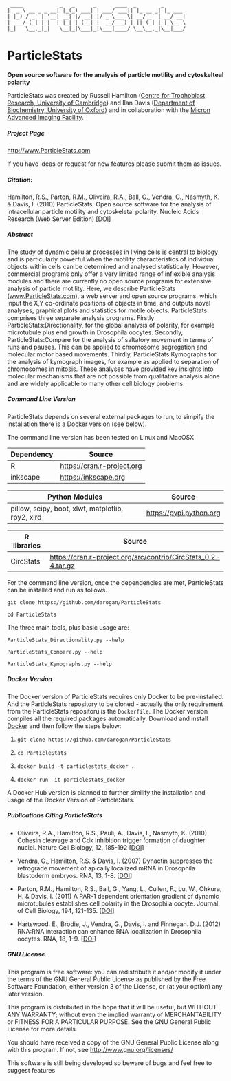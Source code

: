 
     ____            _   _      _      ____  _        _                   
    |  _ \ __ _ _ __| |_(_) ___| | ___/ ___|| |_ __ _| |_ ___             
    | |_) / _` | '__| __| |/ __| |/ _ \___ \| __/ _` | __/ __|            
    |  __/ (_| | |  | |_| | (__| |  __/___) | || (_| | |_\__ \            
    |_|   \__,_|_|   \__|_|\___|_|\___|____/ \__\__,_|\__|___/            

# ParticleStats #
__Open source software for the analysis of particle motility and cytoskelteal polarity__

ParticleStats was created by Russell Hamilton ([Centre for Trophoblast Research, University of Cambridge](http://www.trophoblast.cam.ac.uk)) and Ilan Davis ([Department of Biochemistry, University of Oxford](http://www.bioch.ox.ac.uk/research/davis)) and in collaboration with the [Micron Advanced Imaging Facility](http://www.micron.ox.ac.uk).

##### Project Page #####

http://www.ParticleStats.com  

If you have ideas or request for new features please submit them as issues.                              

##### Citation: #####

Hamilton, R.S., Parton, R.M., Oliveira, R.A., Ball, G., Vendra, G., Nasmyth, K. & Davis, I. (2010) ParticleStats: Open source software for the analysis of intracellular particle motility and cytoskeletal polarity. Nucleic Acids Research (Web Server Edition) [[DOI](http://dx.doi.org/10.1093/nar/gkq542)]

##### Abstract #####

The study of dynamic cellular processes in living cells is central to biology and is particularly powerful when the motility characteristics of individual objects within cells can be determined and analysed statistically. However, commercial programs only offer a very limited range of inflexible analysis modules and there are currently no open source programs for extensive analysis of particle motility. Here, we describe ParticleStats (www.ParticleStats.com), a web server and open source programs, which input the X,Y co-ordinate positions of objects in time, and outputs novel analyses, graphical plots and statistics for motile objects. ParticleStats comprises three separate analysis programs. Firstly ParticleStats:Directionality, for the global analysis of polarity, for example microtubule plus end growth in Drosophila oocytes. Secondly, ParticleStats:Compare for the analysis of saltatory movement in terms of runs and pauses. This can be applied to chromosome segregation and molecular motor based movements. Thirdly, ParticleStats:Kymographs for the analysis of kymograph images, for example as applied to separation of chromosomes in mitosis. These analyses have provided key insights into molecular mechanisms that are not possible from qualitative analysis alone and are widely applicable to many other cell biology problems.


##### Command Line Version #####
ParticleStats depends on several external packages to run, to simpify the installation there is a Docker version (see below).

The command line version has been tested on Linux and MacOSX

| Dependency | Source |
| ---------- | ------ |
| R          | https://cran.r-project.org       |
| inkscape   | https://inkscape.org |

| Python Modules | Source |
| -------------- | ------ |
| pillow, scipy, boot, xlwt, matplotlib, rpy2, xlrd | https://pypi.python.org |

| R libraries | Source |
| ----------- | ------ |
| CircStats   |  https://cran.r-project.org/src/contrib/CircStats_0.2-4.tar.gz |


For the command line version, once the dependencies are met, ParticleStats can be installed and run as follows.

    git clone https://github.com/darogan/ParticleStats

    cd ParticleStats

The three main tools, plus basic usage are:

    ParticleStats_Directionality.py --help

    ParticleStats_Compare.py --help

    ParticleStats_Kymographs.py --help

##### Docker Version #####
The Docker version of ParticleStats requires only Docker to be pre-installed. And the ParticleStats repository to be cloned - actually the only requirement from the ParticleStats repositoru is the `Dockerfile`. The Docker version compiles all the required packages automatically.
Download and install [Docker](https://docs.docker.com/engine/installation/) and then follow the steps below:

1. `git clone https://github.com/darogan/ParticleStats`

2. `cd ParticleStats`

3. `docker build -t particlestats_docker .`

4. `docker run -it particlestats_docker`

A Docker Hub version is planned to further similify the installation and usage of the Docker Version of ParticleStats.

##### Publications Citing ParticleStats #####

* Oliveira, R.A., Hamilton, R.S., Pauli, A., Davis, I., Nasmyth, K. (2010) Cohesin cleavage and Cdk inhibition trigger formation of daughter nuclei. Nature Cell Biology, 12, 185-192 [[DOI](http://dx.doi.org/10.1038/ncb2018)]

* Vendra, G., Hamilton, R.S. & Davis, I. (2007) Dynactin suppresses the retrograde movement of apically localized mRNA in Drosophila blastoderm embryos. RNA, 13, 1-8. [[DOI](http://dx.doi.org/10.1261/rna.509007)]

* Parton, R.M., Hamilton, R.S., Ball, G., Yang, L., Cullen, F., Lu, W., Ohkura, H. & Davis, I. (2011) A PAR-1 dependent orientation gradient of dynamic microtubules establishes cell polarity in the Drosophila oocyte. Journal of Cell Biology, 194, 121-135. [[DOI](http://dx.doi.org/10.1083/jcb.201103160)]

* Hartswood. E., Brodie, J., Vendra, G., Davis, I. and Finnegan. D.J. (2012) RNA:RNA interaction can enhance RNA localization in Drosophila oocytes. RNA, 18, 1-9. [[DOI](http://dx.doi.org/10.1261/rna.026674.111)]

##### GNU License #####

This program is free software: you can redistribute it and/or modify it under the terms of the GNU General Public License as published by the Free Software Foundation, either version 3 of the License, or        (at your option) any later version.

This program is distributed in the hope that it will be useful, but WITHOUT ANY WARRANTY; without even the implied warranty of MERCHANTABILITY or FITNESS FOR A PARTICULAR PURPOSE.  See the GNU General Public License for more details.                                

You should have received a copy of the GNU General Public License along with this program.  If not, see http://www.gnu.org/licenses/

This software is still being developed so beware of bugs and feel free to suggest features
